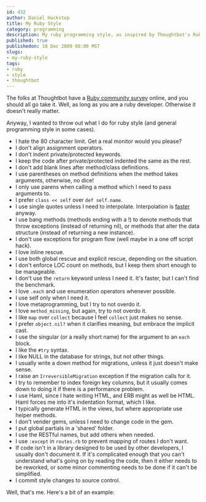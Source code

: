 ```yaml
--- 
id: 432
author: Daniel Huckstep
title: My Ruby Style
category: programming
description: My ruby programming style, as inspired by Thoughtbot's Ruby Community Survey.
published: true
publishedon: 18 Dec 2009 08:00 MST
slugs: 
- my-ruby-style
tags: 
- ruby
- style
- thoughtbot
---
```

The folks at Thoughtbot have a [Ruby community
survey](http://robots.thoughtbot.com/post/276620679/ruby-community-survey)
online, and you should all go take it. Well, as long as you are a ruby
developer. Otherwise it doesn't really matter.

Anyway, I wanted to throw out what I do for ruby style (and general
programming style in some cases).

-   I hate the 80 character limit. Get a real monitor would you please?
-   I don't align assignment operators.
-   I don't indent private/protected keywords.
-   I keep the code after private/protected indented the same as the
    rest.
-   I don't add blank lines after method/class definitions.
-   I use parentheses on method definitions when the method takes
    arguments, otherwise, no dice!
-   I only use parens when calling a method which I need to pass
    arguments to.
-   I prefer `class << self` over `def self.name`.
-   I use single quotes unless I need to interpolate. Interpolation is
    [faster](http://www.igvita.com/2008/07/08/6-optimization-tips-for-ruby-mri/)
    anyway.
-   I use bang methods (methods ending with a !) to denote methods that
    throw exceptions (instead of returning nil), or methods that alter
    the data structure (instead of returning a new instance).
-   I don't use exceptions for program flow (well maybe in a one off
    script hack).
-   I love inline rescue.
-   I use both global rescue and explicit rescue, depending on the
    situation.
-   I don't enforce LOC count on methods, but I keep them short enough
    to be manageable.
-   I don't use the `return` keyword unless I need it. It's faster, but
    I can't find the benchmark.
-   I love `.each` and use enumeration operators whenever possible.
-   I use self only when I need it.
-   I love metaprogramming, but I try to not overdo it.
-   I love `method_missing`, but again, try to not overdo it.
-   I like `map` over `collect` because I feel `collect` just makes no
    sense.
-   I prefer `object.nil?` when it clarifies meaning, but embrace the
    implicit cast.
-   I use the singular (or a really short name) for the argument to an
    `each` block.
-   I like the `#try` syntax.
-   I like NULL in the database for strings, but not other things.
-   I usually write a down method for migrations, unless it just doesn't
    make sense.
-   I raise an `IrreversibleMigration` exception if the migration calls
    for it.
-   I try to remember to index foreign key columns, but it usually comes
    down to doing it if there is a performance problem.
-   I use Haml, since I hate writing HTML, and ERB might as well be
    HTML. Haml forces me into it's indentation format, which I like.
-   I typically generate HTML in the views, but where appropriate use
    helper methods.
-   I don't vender gems, unless I need to change code in the gem.
-   I put global partials in a 'shared' folder.
-   I use the RESTful names, but add others when needed.
-   I use `:except` in `routes.rb` to prevent mapping of routes I don't
    want.
-   If code isn't in a library designed to be used by other developers,
    I usually don't document it. If it's complicated enough that you
    can't understand what's going on by reading the code, then it either
    needs to be reworked, or some minor commenting needs to be done if
    it can't be simplified.
-   I commit style changes to source control.

Well, that's me. Here's a bit of an example:

<script type="text/javascript" src="http://gist.github.com/259248.js?file=style.rb"></script>
